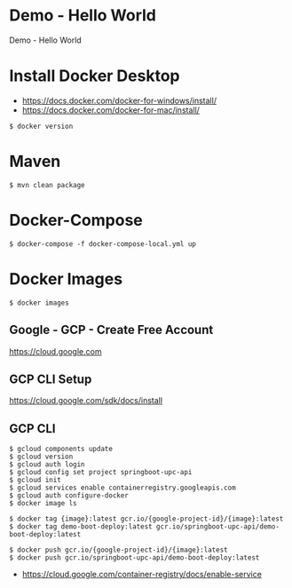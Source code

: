 # Demo - Hello World
Demo - Hello World

# Install Docker Desktop
- https://docs.docker.com/docker-for-windows/install/
- https://docs.docker.com/docker-for-mac/install/
```
$ docker version
```

# Maven
```
$ mvn clean package
```

# Docker-Compose
```
$ docker-compose -f docker-compose-local.yml up
```

# Docker Images
```
$ docker images
```

## Google - GCP - Create Free Account
https://cloud.google.com

## GCP CLI Setup
https://cloud.google.com/sdk/docs/install

## GCP CLI
```
$ gcloud components update
$ gcloud version
$ gcloud auth login
$ gcloud config set project springboot-upc-api
$ gcloud init
$ gcloud services enable containerregistry.googleapis.com
$ gcloud auth configure-docker
$ docker image ls

$ docker tag {image}:latest gcr.io/{google-project-id}/{image}:latest
$ docker tag demo-boot-deploy:latest gcr.io/springboot-upc-api/demo-boot-deploy:latest

$ docker push gcr.io/{google-project-id}/{image}:latest
$ docker push gcr.io/springboot-upc-api/demo-boot-deploy:latest
```
- https://cloud.google.com/container-registry/docs/enable-service